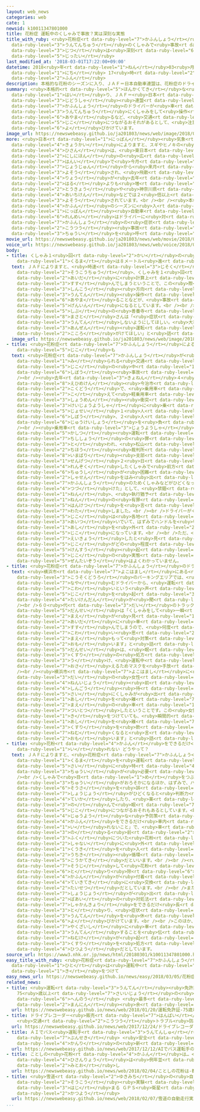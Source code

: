 ```yaml
---
layout: web_news
categories: web
cate: 1
newsid: k10011347801000
title: 花粉症 運転中のくしゃみで事故？実は深刻な実態
title_with_ruby: <ruby>花粉症<rt data-ruby-level="7">かふんしょう</rt></ruby> <ruby>運転中<rt
  data-ruby-level="3">うんてんちゅう</rt></ruby>のくしゃみで<ruby>事故<rt data-ruby-level="5">じこ</rt></ruby>？<ruby>実<rt
  data-ruby-level="3">じつ</rt></ruby>は<ruby>深刻<rt data-ruby-level="6">しんこく</rt></ruby>な<ruby>実態<rt
  data-ruby-level="5">じったい</rt></ruby>
last_modified_at: '2018-03-01T17:22:00+09:00'
datetime: 2018<ruby>年<rt data-ruby-level="1">ねん</rt></ruby>03<ruby>月<rt data-ruby-level="1">がつ</rt></ruby>01<ruby>日<rt
  data-ruby-level="1">にち</rt></ruby> 17<ruby>時<rt data-ruby-level="2">じ</rt></ruby>22<ruby>分<rt
  data-ruby-level="2">ふん</rt></ruby>
description: 本格的な花粉のシーズンに入り、ＪＡＦ＝日本自動車連盟は、花粉症のドライバーが車を運転中にくしゃみをして操作を誤るなど、交通事故につながるおそれがあるとして、注意を呼びかけています。
summary: <ruby>本格的<rt data-ruby-level="5">ほんかくてき</rt></ruby>な<ruby>花粉<rt data-ruby-level="4">かふん</rt></ruby>のシーズンに<ruby>入<rt
  data-ruby-level="1">はい</rt></ruby>り、ＪＡＦ＝<ruby>日本<rt data-ruby-level="1">にっぽん</rt></ruby><ruby>自動車<rt
  data-ruby-level="3">じどうしゃ</rt></ruby><ruby>連盟<rt data-ruby-level="6">れんめい</rt></ruby>は、<ruby>花粉症<rt
  data-ruby-level="7">かふんしょう</rt></ruby>のドライバーが<ruby>車<rt data-ruby-level="1">くるま</rt></ruby>を<ruby>運転中<rt
  data-ruby-level="3">うんてんちゅう</rt></ruby>にくしゃみをして<ruby>操作<rt data-ruby-level="6">そうさ</rt></ruby>を<ruby>誤<rt
  data-ruby-level="6">あやま</rt></ruby>るなど、<ruby>交通<rt data-ruby-level="2">こうつう</rt></ruby><ruby>事故<rt
  data-ruby-level="5">じこ</rt></ruby>につながるおそれがあるとして、<ruby>注意<rt data-ruby-level="3">ちゅうい</rt></ruby>を<ruby>呼<rt
  data-ruby-level="6">よ</rt></ruby>びかけています。
image_url: https://newswebeasy.github.io/ja201803/news/web/image/2018/03/01/K10011347801_1803011749_1803011755_01_02.jpg
more: <ruby>日本<rt data-ruby-level="1">にっぽん</rt></ruby><ruby>気象<rt data-ruby-level="4">きしょう</rt></ruby><ruby>協会<rt
  data-ruby-level="4">きょうかい</rt></ruby>によりますと、スギやヒノキの<ruby>花粉<rt data-ruby-level="4">かふん</rt></ruby>の<ruby>飛散<rt
  data-ruby-level="4">ひさん</rt></ruby>は、<ruby>東日本<rt data-ruby-level="2">ひがしにほん</rt></ruby>と<ruby>西日本<rt
  data-ruby-level="2">にしにほん</rt></ruby>の<ruby>広<rt data-ruby-level="2">ひろ</rt></ruby>い<ruby>範囲<rt
  data-ruby-level="7">はんい</rt></ruby>で<ruby>今月<rt data-ruby-level="2">こんげつ</rt></ruby><ruby>上旬<rt
  data-ruby-level="7">じょうじゅん</rt></ruby>から<ruby>来月<rt data-ruby-level="2">らいげつ</rt></ruby>にかけてピークになると<ruby>予想<rt
  data-ruby-level="3">よそう</rt></ruby>され、<ruby>飛散<rt data-ruby-level="4">ひさん</rt></ruby>の<ruby>量<rt
  data-ruby-level="4">りょう</rt></ruby>が<ruby>去年<rt data-ruby-level="3">きょねん</rt></ruby>の<ruby>春<rt
  data-ruby-level="2">はる</rt></ruby>よりも<ruby>増<rt data-ruby-level="5">ふ</rt></ruby>えて、<ruby>東京<rt
  data-ruby-level="2">とうきょう</rt></ruby>や<ruby>神奈川県<rt data-ruby-level="8">かながわけん</rt></ruby>、<ruby>愛知県<rt
  data-ruby-level="4">あいちけん</rt></ruby>などでは２<ruby>倍以上<rt data-ruby-level="4">ばいいじょう</rt></ruby>になると<ruby>予想<rt
  data-ruby-level="3">よそう</rt></ruby>されています。<br /><br /><ruby>本格的<rt data-ruby-level="5">ほんかくてき</rt></ruby>な<ruby>花粉<rt
  data-ruby-level="4">かふん</rt></ruby>のシーズンに<ruby>入<rt data-ruby-level="1">はい</rt></ruby>り、ＪＡＦ＝<ruby>日本<rt
  data-ruby-level="1">にっぽん</rt></ruby><ruby>自動車<rt data-ruby-level="3">じどうしゃ</rt></ruby><ruby>連盟<rt
  data-ruby-level="6">れんめい</rt></ruby>はドライバーに<ruby>対<rt data-ruby-level="3">たい</rt></ruby>し、<ruby>花粉症<rt
  data-ruby-level="7">かふんしょう</rt></ruby>の<ruby>症状<rt data-ruby-level="7">しょうじょう</rt></ruby>が<ruby>交通<rt
  data-ruby-level="2">こうつう</rt></ruby><ruby>事故<rt data-ruby-level="5">じこ</rt></ruby>につながるおそれがあるとして、<ruby>注意<rt
  data-ruby-level="3">ちゅうい</rt></ruby>を<ruby>呼<rt data-ruby-level="6">よ</rt></ruby>びかけています。
movie_url: https://newswebeasy.github.io/ja201803/news/web/movie/2018/03/01/k10011347801_201803011825_201803011834.mp4
voice_url: https://newswebeasy.github.io/ja201803/news/web/voice/2018/03/01/k10011347801_201803011825_201803011834.mp3
body:
- title: くしゃみ１<ruby>回<rt data-ruby-level="2">かい</rt></ruby>の<ruby>間<rt data-ruby-level="2">あいだ</rt></ruby>に<ruby>車<rt
    data-ruby-level="1">くるま</rt></ruby>は８メートル<ruby>進<rt data-ruby-level="3">すす</rt></ruby>む
  text: ＪＡＦによりますと、<ruby>時速<rt data-ruby-level="3">じそく</rt></ruby>６０キロで<ruby>走行中<rt
    data-ruby-level="2">そうこうちゅう</rt></ruby>、くしゃみを１<ruby>回<rt data-ruby-level="2">かい</rt></ruby>する<ruby>間<rt
    data-ruby-level="2">あいだ</rt></ruby>に<ruby>計算上<rt data-ruby-level="2">けいさんじょう</rt></ruby>はおよそ８メートル<ruby>進<rt
    data-ruby-level="3">すす</rt></ruby>んでしまうということで、この<ruby>際<rt data-ruby-level="5">さい</rt></ruby>に<ruby>進行<rt
    data-ruby-level="3">しんこう</rt></ruby><ruby>方向<rt data-ruby-level="3">ほうこう</rt></ruby>や<ruby>運転<rt
    data-ruby-level="3">うんてん</rt></ruby><ruby>操作<rt data-ruby-level="6">そうさ</rt></ruby>を<ruby>誤<rt
    data-ruby-level="6">あやま</rt></ruby>ることなどが、<ruby>事故<rt data-ruby-level="5">じこ</rt></ruby>の<ruby>原因<rt
    data-ruby-level="5">げんいん</rt></ruby>になるとしています。<br /><br />ＪＡＦ<ruby>東京<rt data-ruby-level="2">とうきょう</rt></ruby><ruby>支部<rt
    data-ruby-level="5">しぶ</rt></ruby>の<ruby>善養寺<rt data-ruby-level="6">ぜんようじ</rt></ruby><ruby>雅人<rt
    data-ruby-level="8">まさと</rt></ruby>さんは「<ruby>症状<rt data-ruby-level="7">しょうじょう</rt></ruby>がひどいときは<ruby>運転<rt
    data-ruby-level="3">うんてん</rt></ruby>しないようにしてほしい。<ruby>大事故<rt data-ruby-level="5">だいじこ</rt></ruby>につながることもあるので、<ruby>安全<rt
    data-ruby-level="3">あんぜん</rt></ruby><ruby>運転<rt data-ruby-level="3">うんてん</rt></ruby>を<ruby>心<rt
    data-ruby-level="2">こころ</rt></ruby>がけてほしい」と<ruby>話<rt data-ruby-level="2">はな</rt></ruby>しています。
  image_url: https://newswebeasy.github.io/ja201803/news/web/image/2018/03/01/K10011347801_1803011749_1803011755_01_03.jpg
- title: <ruby>花粉症<rt data-ruby-level="7">かふんしょう</rt></ruby>によるくしゃみで<ruby>死亡<rt data-ruby-level="6">しぼう</rt></ruby><ruby>事故<rt
    data-ruby-level="5">じこ</rt></ruby>も
  text: <ruby>花粉症<rt data-ruby-level="7">かふんしょう</rt></ruby>が<ruby>影響<rt data-ruby-level="7">えいきょう</rt></ruby>したと<ruby>見<rt
    data-ruby-level="1">み</rt></ruby>られる<ruby>交通<rt data-ruby-level="2">こうつう</rt></ruby><ruby>事故<rt
    data-ruby-level="5">じこ</rt></ruby>の<ruby>中<rt data-ruby-level="1">なか</rt></ruby>には、<ruby>死亡<rt
    data-ruby-level="6">しぼう</rt></ruby><ruby>事故<rt data-ruby-level="5">じこ</rt></ruby>にいたったケースもあります。<br
    /><br /><ruby>去年<rt data-ruby-level="3">きょねん</rt></ruby>４<ruby>月<rt data-ruby-level="1">がつ</rt></ruby>、<ruby>愛媛県<rt
    data-ruby-level="8">えひめけん</rt></ruby><ruby>今治市<rt data-ruby-level="8">いまばりし</rt></ruby>の<ruby>国道<rt
    data-ruby-level="2">こくどう</rt></ruby>で、<ruby>乗用車<rt data-ruby-level="3">じょうようしゃ</rt></ruby>がセンターラインを<ruby>越<rt
    data-ruby-level="7">こ</rt></ruby>えて<ruby>軽乗用車<rt data-ruby-level="3">けいじょうようしゃ</rt></ruby>と<ruby>正面<rt
    data-ruby-level="3">しょうめん</rt></ruby><ruby>衝突<rt data-ruby-level="7">しょうとつ</rt></ruby>し、<ruby>軽乗用車<rt
    data-ruby-level="3">けいじょうようしゃ</rt></ruby>に<ruby>乗<rt data-ruby-level="3">の</rt></ruby>っていた<ruby>女性<rt
    data-ruby-level="5">じょせい</rt></ruby>１<ruby>人<rt data-ruby-level="1">にん</rt></ruby>が<ruby>死亡<rt
    data-ruby-level="6">しぼう</rt></ruby>、２<ruby>人<rt data-ruby-level="1">にん</rt></ruby>が<ruby>重軽傷<rt
    data-ruby-level="6">じゅうけいしょう</rt></ruby>を<ruby>負<rt data-ruby-level="3">お</rt></ruby>いました。<br
    /><br /><ruby>乗用車<rt data-ruby-level="3">じょうようしゃ</rt></ruby>の<ruby>男性<rt data-ruby-level="5">だんせい</rt></ruby>ドライバーが<ruby>過失<rt
    data-ruby-level="5">かしつ</rt></ruby><ruby>運転<rt data-ruby-level="3">うんてん</rt></ruby><ruby>致死傷<rt
    data-ruby-level="7">ちししょう</rt></ruby>の<ruby>罪<rt data-ruby-level="5">つみ</rt></ruby>に<ruby>問<rt
    data-ruby-level="3">と</rt></ruby>われ、<ruby>松山<rt data-ruby-level="4">まつやま</rt></ruby><ruby>地方<rt
    data-ruby-level="2">ちほう</rt></ruby><ruby>裁判所<rt data-ruby-level="6">さいばんしょ</rt></ruby><ruby>今治<rt
    data-ruby-level="8">いまばり</rt></ruby><ruby>支部<rt data-ruby-level="5">しぶ</rt></ruby>は<ruby>先月<rt
    data-ruby-level="1">せんげつ</rt></ruby>２<ruby>日<rt data-ruby-level="1">にち</rt></ruby>、「<ruby>連続<rt
    data-ruby-level="4">れんぞく</rt></ruby>したくしゃみで<ruby>前方<rt data-ruby-level="2">ぜんぽう</rt></ruby><ruby>注視<rt
    data-ruby-level="6">ちゅうし</rt></ruby>が<ruby>困難<rt data-ruby-level="6">こんなん</rt></ruby>となり、<ruby>車線<rt
    data-ruby-level="2">しゃせん</rt></ruby>をはみ<ruby>出<rt data-ruby-level="1">だ</rt></ruby>した。<ruby>花粉症<rt
    data-ruby-level="7">かふんしょう</rt></ruby>のためくしゃみなどがひどくなったのに<ruby>運転<rt data-ruby-level="3">うんてん</rt></ruby>を<ruby>続<rt
    data-ruby-level="4">つづ</rt></ruby>けた」として、<ruby>禁錮<rt data-ruby-level="7">きんこ</rt></ruby>３<ruby>年<rt
    data-ruby-level="1">ねん</rt></ruby>、<ruby>執行猶予<rt data-ruby-level="7">しっこうゆうよ</rt></ruby>４<ruby>年<rt
    data-ruby-level="1">ねん</rt></ruby>の<ruby>有罪<rt data-ruby-level="5">ゆうざい</rt></ruby><ruby>判決<rt
    data-ruby-level="5">はんけつ</rt></ruby>を<ruby>言<rt data-ruby-level="7">い</rt></ruby>い<ruby>渡<rt
    data-ruby-level="7">わた</rt></ruby>しました。<br /><br />ドライバーがくしゃみをした<ruby>際<rt data-ruby-level="5">さい</rt></ruby>の<ruby>事故<rt
    data-ruby-level="5">じこ</rt></ruby>は<ruby>各地<rt data-ruby-level="4">かくち</rt></ruby>で<ruby>相次<rt
    data-ruby-level="3">あいつ</rt></ruby>いでいて、はずみでハンドルを<ruby>切<rt data-ruby-level="2">き</rt></ruby>ってしまったりブレーキペダルから<ruby>足<rt
    data-ruby-level="1">あし</rt></ruby>を<ruby>外<rt data-ruby-level="2">はず</rt></ruby>してしまったりして、<ruby>事故<rt
    data-ruby-level="5">じこ</rt></ruby>になっています。<br /><br />ただ、<ruby>花粉症<rt data-ruby-level="7">かふんしょう</rt></ruby>が<ruby>影響<rt
    data-ruby-level="7">えいきょう</rt></ruby>したと<ruby>見<rt data-ruby-level="1">み</rt></ruby>られる<ruby>事故<rt
    data-ruby-level="5">じこ</rt></ruby>がどの<ruby>程度<rt data-ruby-level="5">ていど</rt></ruby>の<ruby>件数<rt
    data-ruby-level="5">けんすう</rt></ruby><ruby>起<rt data-ruby-level="3">お</rt></ruby>きているのかなど、<ruby>事故<rt
    data-ruby-level="5">じこ</rt></ruby>の<ruby>実態<rt data-ruby-level="5">じったい</rt></ruby>や<ruby>全体像<rt
    data-ruby-level="5">ぜんたいぞう</rt></ruby>はよくわかっていません。
- title: <ruby>花粉症<rt data-ruby-level="7">かふんしょう</rt></ruby>のドライバーに<ruby>聞<rt data-ruby-level="2">き</rt></ruby>いてみると…
  text: <ruby>横浜市<rt data-ruby-level="7">よこはまし</rt></ruby>にある<ruby>首都<rt data-ruby-level="3">しゅと</rt></ruby><ruby>高速道路<rt
    data-ruby-level="3">こうそくどうろ</rt></ruby>のパーキングエリアでは、<ruby>花粉症<rt data-ruby-level="7">かふんしょう</rt></ruby>に<ruby>悩<rt
    data-ruby-level="7">なや</rt></ruby>むドライバーから、<ruby>運転<rt data-ruby-level="3">うんてん</rt></ruby>が<ruby>怖<rt
    data-ruby-level="7">こわ</rt></ruby>いという<ruby>声<rt data-ruby-level="2">こえ</rt></ruby>や、<ruby>事故<rt
    data-ruby-level="5">じこ</rt></ruby>を<ruby>起<rt data-ruby-level="3">お</rt></ruby>こしてしまったという<ruby>体験談<rt
    data-ruby-level="4">たいけんだん</rt></ruby>が<ruby>聞<rt data-ruby-level="2">き</rt></ruby>かれました。<br
    /><br />６０<ruby>代<rt data-ruby-level="3">だい</rt></ruby>のトラック<ruby>運転手<rt data-ruby-level="3">うんてんしゅ</rt></ruby>の<ruby>男性<rt
    data-ruby-level="5">だんせい</rt></ruby>は「くしゃみをして<ruby>一瞬<rt data-ruby-level="7">いっしゅん</rt></ruby><ruby>前<rt
    data-ruby-level="2">まえ</rt></ruby>が<ruby>見<rt data-ruby-level="1">み</rt></ruby>えなくなる<ruby>間<rt
    data-ruby-level="2">あいだ</rt></ruby>に<ruby>車<rt data-ruby-level="1">くるま</rt></ruby>が<ruby>進<rt
    data-ruby-level="3">すす</rt></ruby>んでしまうので、<ruby>何度<rt data-ruby-level="3">なんど</rt></ruby>か<ruby>怖<rt
    data-ruby-level="7">こわ</rt></ruby>い<ruby>思<rt data-ruby-level="2">おも</rt></ruby>いをしました。<ruby>前<rt
    data-ruby-level="2">まえ</rt></ruby>もって<ruby>対策<rt data-ruby-level="6">たいさく</rt></ruby>をしなければと<ruby>思<rt
    data-ruby-level="2">おも</rt></ruby>います」と<ruby>話<rt data-ruby-level="2">はな</rt></ruby>していました。この<ruby>男性<rt
    data-ruby-level="5">だんせい</rt></ruby>は、<ruby>眠<rt data-ruby-level="7">ねむ</rt></ruby>くなりにくい<ruby>薬<rt
    data-ruby-level="3">くすり</rt></ruby>の<ruby>処方<rt data-ruby-level="6">しょほう</rt></ruby>を<ruby>受<rt
    data-ruby-level="3">う</rt></ruby>け、<ruby>運転中<rt data-ruby-level="3">うんてんちゅう</rt></ruby>のくしゃみを<ruby>抑<rt
    data-ruby-level="7">おさ</rt></ruby>えるためマスクを<ruby>手放<rt data-ruby-level="3">てばな</rt></ruby>せないということです。<br
    /><br /><ruby>横浜市<rt data-ruby-level="7">よこはまし</rt></ruby>に<ruby>住<rt data-ruby-level="3">す</rt></ruby>む３０<ruby>代<rt
    data-ruby-level="3">だい</rt></ruby>の<ruby>女性<rt data-ruby-level="5">じょせい</rt></ruby>は、１０<ruby>年以上<rt
    data-ruby-level="4">ねんいじょう</rt></ruby><ruby>前<rt data-ruby-level="2">まえ</rt></ruby>、<ruby>信号<rt
    data-ruby-level="4">しんごう</rt></ruby><ruby>待<rt data-ruby-level="3">ま</rt></ruby>ちをしている<ruby>際<rt
    data-ruby-level="5">さい</rt></ruby>にくしゃみが<ruby>出<rt data-ruby-level="1">で</rt></ruby>て、ブレーキペダルから<ruby>足<rt
    data-ruby-level="1">あし</rt></ruby>を<ruby>離<rt data-ruby-level="7">はな</rt></ruby>してしまい、<ruby>前<rt
    data-ruby-level="2">まえ</rt></ruby>の<ruby>車<rt data-ruby-level="1">くるま</rt></ruby>に<ruby>追突<rt
    data-ruby-level="7">ついとつ</rt></ruby>したということです。この<ruby>女性<rt data-ruby-level="5">じょせい</rt></ruby>は「<ruby>気<rt
    data-ruby-level="1">き</rt></ruby>をつけていても、<ruby>瞬間的<rt data-ruby-level="7">しゅんかんてき</rt></ruby>に<ruby>足<rt
    data-ruby-level="1">あし</rt></ruby>を<ruby>離<rt data-ruby-level="7">はな</rt></ruby>してしまいました。<ruby>薬<rt
    data-ruby-level="3">くすり</rt></ruby>を<ruby>飲<rt data-ruby-level="3">の</rt></ruby>むと<ruby>眠<rt
    data-ruby-level="7">ねむ</rt></ruby>くなると<ruby>言<rt data-ruby-level="2">い</rt></ruby>われているので、どうしたらいいのかと<ruby>思<rt
    data-ruby-level="2">おも</rt></ruby>います」と<ruby>話<rt data-ruby-level="2">はな</rt></ruby>していました。
- title: <ruby>花粉<rt data-ruby-level="4">かふん</rt></ruby>をできるだけ<ruby>車内<rt data-ruby-level="2">しゃない</rt></ruby>に<ruby>入<rt
    data-ruby-level="1">い</rt></ruby>れない どうやって？
  text: ＪＡＦによりますと、<ruby>花粉症<rt data-ruby-level="7">かふんしょう</rt></ruby>の<ruby>人<rt data-ruby-level="1">ひと</rt></ruby>が<ruby>車<rt
    data-ruby-level="1">くるま</rt></ruby>を<ruby>運転<rt data-ruby-level="3">うんてん</rt></ruby>する<ruby>際<rt
    data-ruby-level="5">さい</rt></ruby>に<ruby>特<rt data-ruby-level="4">とく</rt></ruby>に<ruby>注意<rt
    data-ruby-level="3">ちゅうい</rt></ruby>が<ruby>必要<rt data-ruby-level="4">ひつよう</rt></ruby>なのが「くしゃみ」です。<br
    /><br />くしゃみで<ruby>目<rt data-ruby-level="1">め</rt></ruby>をつぶると<ruby>前方<rt data-ruby-level="2">ぜんぽう</rt></ruby>への<ruby>注意<rt
    data-ruby-level="3">ちゅうい</rt></ruby>がおろそかになるほか、はずみで、ハンドルなどの<ruby>運転<rt data-ruby-level="3">うんてん</rt></ruby><ruby>操作<rt
    data-ruby-level="6">そうさ</rt></ruby>を<ruby>誤<rt data-ruby-level="6">あやま</rt></ruby>ることもあるといいます。さらに、<ruby>症状<rt
    data-ruby-level="7">しょうじょう</rt></ruby>がひどくなると<ruby>判断力<rt data-ruby-level="5">はんだんりょく</rt></ruby>が<ruby>低下<rt
    data-ruby-level="4">ていか</rt></ruby>したり、<ruby>薬<rt data-ruby-level="3">くすり</rt></ruby>を<ruby>飲<rt
    data-ruby-level="3">の</rt></ruby>んで<ruby>眠<rt data-ruby-level="7">ねむ</rt></ruby>くなったりして、<ruby>事故<rt
    data-ruby-level="5">じこ</rt></ruby>につながるおそれもあるとしています。<br /><br /><ruby>最<rt data-ruby-level="4">もっと</rt></ruby>も<ruby>重要<rt
    data-ruby-level="4">じゅうよう</rt></ruby>な<ruby>予防策<rt data-ruby-level="6">よぼうさく</rt></ruby>は、「<ruby>花粉<rt
    data-ruby-level="4">かふん</rt></ruby>をできるだけ<ruby>車内<rt data-ruby-level="2">しゃない</rt></ruby>に<ruby>入<rt
    data-ruby-level="1">い</rt></ruby>れないこと」で、<ruby>車<rt data-ruby-level="1">くるま</rt></ruby>に<ruby>乗<rt
    data-ruby-level="3">の</rt></ruby>る<ruby>前<rt data-ruby-level="2">まえ</rt></ruby>に<ruby>服<rt
    data-ruby-level="3">ふく</rt></ruby>についた<ruby>花粉<rt data-ruby-level="4">かふん</rt></ruby>をはらうことや、<ruby>車内<rt
    data-ruby-level="2">しゃない</rt></ruby>に<ruby>外<rt data-ruby-level="2">そと</rt></ruby>の<ruby>空気<rt
    data-ruby-level="1">くうき</rt></ruby>を<ruby>入<rt data-ruby-level="1">い</rt></ruby>れない「<ruby>内気<rt
    data-ruby-level="2">うちき</rt></ruby><ruby>循環<rt data-ruby-level="7">じゅんかん</rt></ruby>」にすることが<ruby>効果的<rt
    data-ruby-level="5">こうかてき</rt></ruby>だといいます。<br /><br /><ruby>車内<rt data-ruby-level="2">しゃない</rt></ruby>をこまめに<ruby>掃除<rt
    data-ruby-level="7">そうじ</rt></ruby>して<ruby>花粉<rt data-ruby-level="4">かふん</rt></ruby>を<ruby>取<rt
    data-ruby-level="6">と</rt></ruby>り<ruby>除<rt data-ruby-level="6">のぞ</rt></ruby>くことや、<ruby>花粉<rt
    data-ruby-level="4">かふん</rt></ruby>が<ruby>付着<rt data-ruby-level="4">ふちゃく</rt></ruby>しやすいエアコンのフィルターを<ruby>定期的<rt
    data-ruby-level="4">ていきてき</rt></ruby>に<ruby>交換<rt data-ruby-level="7">こうかん</rt></ruby>することも<ruby>大切<rt
    data-ruby-level="2">たいせつ</rt></ruby>だとしています。<br /><br />また、<ruby>運転中<rt data-ruby-level="3">うんてんちゅう</rt></ruby>に<ruby>症状<rt
    data-ruby-level="7">しょうじょう</rt></ruby>が<ruby>出<rt data-ruby-level="1">で</rt></ruby>た<ruby>場合<rt
    data-ruby-level="2">ばあい</rt></ruby>の<ruby>対処法<rt data-ruby-level="6">たいしょほう</rt></ruby>として、<ruby>車間距離<rt
    data-ruby-level="7">しゃかんきょり</rt></ruby>をできるだけ<ruby>長<rt data-ruby-level="2">なが</rt></ruby>く<ruby>取<rt
    data-ruby-level="3">と</rt></ruby>り、<ruby>症状<rt data-ruby-level="7">しょうじょう</rt></ruby>がひどいときは、いったん<ruby>運転<rt
    data-ruby-level="3">うんてん</rt></ruby>を<ruby>休<rt data-ruby-level="1">やす</rt></ruby>むよう<ruby>呼<rt
    data-ruby-level="6">よ</rt></ruby>びかけています。<br /><br />このほか、<ruby>医師<rt data-ruby-level="5">いし</rt></ruby>や<ruby>薬剤師<rt
    data-ruby-level="7">やくざいし</rt></ruby>に<ruby>車<rt data-ruby-level="1">くるま</rt></ruby>を<ruby>運転<rt
    data-ruby-level="3">うんてん</rt></ruby>することを<ruby>伝<rt data-ruby-level="4">つた</rt></ruby>えて、<ruby>眠気<rt
    data-ruby-level="7">ねむけ</rt></ruby>が<ruby>起<rt data-ruby-level="3">お</rt></ruby>きにくい<ruby>薬<rt
    data-ruby-level="3">くすり</rt></ruby>を<ruby>処方<rt data-ruby-level="6">しょほう</rt></ruby>してもらうことも<ruby>必要<rt
    data-ruby-level="4">ひつよう</rt></ruby>だとしています。
source_url: https://www3.nhk.or.jp/news/html/20180301/k10011347801000.html
easy_title_with_ruby: <ruby>花粉症<rt data-ruby-level="7">かふんしょう</rt></ruby>の<ruby>人<rt
  data-ruby-level="1">ひと</rt></ruby>は<ruby>運転中<rt data-ruby-level="3">うんてんちゅう</rt></ruby>のくしゃみに<ruby>気<rt
  data-ruby-level="1">き</rt></ruby>をつけて
easy_news_url: https://newswebeasy.github.io/news/easy/2018/03/05/花粉症の人は運転中のくしゃみに気をつけて
related_news:
- title: <ruby>運転<rt data-ruby-level="3">うんてん</rt></ruby><ruby>免許証<rt data-ruby-level="7">めんきょしょう</rt></ruby>
    75<ruby>歳以上<rt data-ruby-level="7">さいいじょう</rt></ruby>の<ruby>自主<rt data-ruby-level="3">じしゅ</rt></ruby><ruby>返納<rt
    data-ruby-level="6">へんのう</rt></ruby> <ruby>最多<rt data-ruby-level="4">さいた</rt></ruby>の25<ruby>万人<rt
    data-ruby-level="2">まんにん</rt></ruby><ruby>余<rt data-ruby-level="5">よ</rt></ruby>
  url: https://newswebeasy.github.io/news/web/2018/01/20/運転免許証-75歳以上の自主返納-最多の25万人余
- title: ドライブレコーダー<ruby>販売<rt data-ruby-level="7">はんばい</rt></ruby>が<ruby>倍増<rt data-ruby-level="5">ばいぞう</rt></ruby>
    <ruby>交通<rt data-ruby-level="2">こうつう</rt></ruby>トラブル<ruby>防止<rt data-ruby-level="5">ぼうし</rt></ruby>で
  url: https://newswebeasy.github.io/news/web/2017/12/24/ドライブレコーダー販売が倍増-交通トラブル防止で
- title: ＡＩでバス<ruby>運転手<rt data-ruby-level="3">うんてんしゅ</rt></ruby>の<ruby>表情<rt data-ruby-level="5">ひょうじょう</rt></ruby>など<ruby>分析<rt
    data-ruby-level="7">ぶんせき</rt></ruby> <ruby>安全<rt data-ruby-level="3">あんぜん</rt></ruby><ruby>管理<rt
    data-ruby-level="4">かんり</rt></ruby>の<ruby>新<rt data-ruby-level="2">しん</rt></ruby>システム
  url: https://newswebeasy.github.io/news/web/2017/12/12/AIでバス運転手の表情など分析-安全管理の新システム
- title: ことしの<ruby>花粉<rt data-ruby-level="4">かふん</rt></ruby>は… <ruby>都内<rt data-ruby-level="3">とない</rt></ruby>の<ruby>飛散量<rt
    data-ruby-level="4">ひさんりょう</rt></ruby>は<ruby>例年並<rt data-ruby-level="6">れいねんな</rt></ruby>みの<ruby>見通<rt
    data-ruby-level="2">みとお</rt></ruby>し
  url: https://newswebeasy.github.io/news/web/2018/02/04/ことしの花粉は-都内の飛散量は例年並みの見通し
- title: <ruby>雪道<rt data-ruby-level="2">ゆきみち</rt></ruby>の<ruby>自動<rt data-ruby-level="3">じどう</rt></ruby><ruby>走行<rt
    data-ruby-level="2">そうこう</rt></ruby><ruby>実験<rt data-ruby-level="4">じっけん</rt></ruby><ruby>始<rt
    data-ruby-level="3">はじ</rt></ruby>まる ＧＰＳ<ruby>衛星<rt data-ruby-level="5">えいせい</rt></ruby>「みちびき」<ruby>活用<rt
    data-ruby-level="2">かつよう</rt></ruby>
  url: https://newswebeasy.github.io/news/web/2018/02/07/雪道の自動走行実験始まる-GPS衛星みちびき活用
...
```

